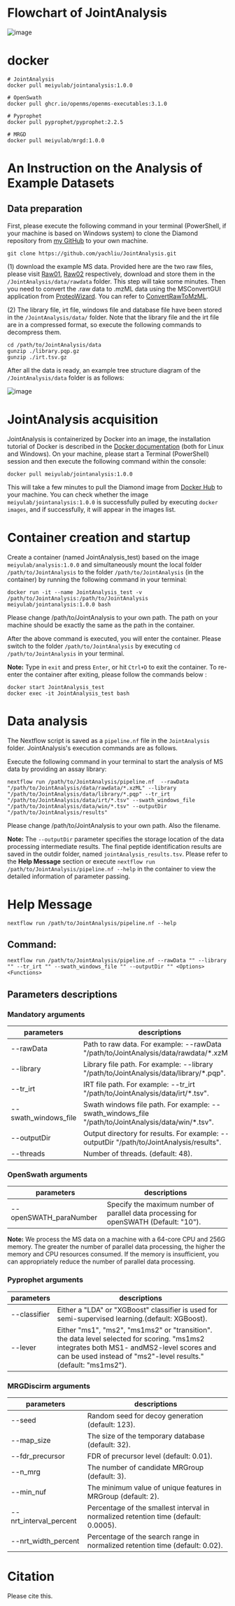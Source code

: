 # Flowchart of JointAnalysis
![image](https://github.com/yachliu/JointAnalysis/blob/master/images/workflow.png)

# docker
```shell
# JointAnalysis
docker pull meiyulab/jointanalysis:1.0.0

# OpenSwath
docker pull ghcr.io/openms/openms-executables:3.1.0

# Pyprophet
docker pull pyprophet/pyprophet:2.2.5

# MRGD
docker pull meiyulab/mrgd:1.0.0
```
# An Instruction on the Analysis of Example Datasets
## Data preparation
First, please execute the following command in your terminal (PowerShell, if your machine is based on Windows system) to clone the Diamond repository from [my GitHub](https://github.com/yachliu/JointAnalysis) to your own machine. 
```shell
git clone https://github.com/yachliu/JointAnalysis.git
```
(1) download the example MS data. Provided here are the two raw files, please visit [Raw01](https://ftp.pride.ebi.ac.uk/pride/data/archive/2019/01/PXD011691/BGS_D_D180420_S416-newPrep-DIA-D-S1-1_MHRM_R01_T0.raw), [Raw02](https://ftp.pride.ebi.ac.uk/pride/data/archive/2019/01/PXD011691/BGS_D_D180420_S416-newPrep-DIA-E-S1-2_MHRM_R01_T0.raw) respectively, download and store them in the `/JointAnalysis/data/rawdata` folder. This step will take some minutes.
    Then you need to convert the .raw data  to .mzML data using the MSConvertGUI application from [ProteoWizard](https://proteowizard.sourceforge.io/download.html). You can refer to [ConvertRawToMzML](https://fragpipe.nesvilab.org/docs/tutorial_convert.html#convert-thermo-dia-raw-files-with-overlappingstaggered-windows).

(2) The library file, irt file, windows file and database file have been stored in the `/JointAnalysis/data/` folder. Note that the library file and the irt file are in a compressed format, so execute the following commands to decompress them.
```shell
cd /path/to/JointAnalysis/data
gunzip ./library.pqp.gz
gunzip ./irt.tsv.gz
```
After all the data is ready, an example tree structure diagram of the `/JointAnalysis/data` folder is as follows:

![image](https://github.com/xmuyulab/Diamond/blob/master/images/data-folder-struction.png)
# JointAnalysis acquisition
JointAnalysis is containerized by Docker into an image, the installation tutorial of Docker is described in the [Docker documentation](https://docs.docker.com/engine) (both for Linux and Windows). On your machine, please start a Terminal (PowerShell) session and then execute the following command within the console:
```shell
docker pull meiyulab/jointanalysis:1.0.0
```
This will take a few minutes to pull the Diamond image from [Docker Hub](https://hub.docker.com/r/zeroli/diamond/) to your machine. You can check whether the image `meiyulab/jointanalysis:1.0.0` is successfully pulled by executing `docker images`, and if successfully, it will appear in the images list.  

# Container creation and startup
Create a container (named JointAnalysis_test) based on the image `meiyulab/analysis:1.0.0` and simultaneously mount the local folder `/path/to/JointAnalysis` to the folder `/path/to/JointAnalysis` (in the container) by running the following command in your terminal:
```shell
docker run -it --name JointAnalysis_test -v /path/to/JointAnalysis:/path/to/JointAnalysis meiyulab/jointanalysis:1.0.0 bash
```
Please change /path/to/JointAnalysis to your own path. The path on your machine should be exactly the same as the path in the container.

After the above command is executed, you will enter the container. Please switch to the folder `/path/to/JointAnalysis` by executing `cd /path/to/JointAnalysis` in your terminal.

**Note:** Type in `exit` and press `Enter`, or hit `Ctrl+D` to exit the container. To re-enter the container after exiting, please follow the commands below :
```shell
docker start JointAnalysis_test
docker exec -it JointAnalysis_test bash
```
# Data analysis
The Nextflow script is saved as a `pipeline.nf` file in the `JointAnalysis` folder. JointAnalysis's execution commands are as follows.

Execute the following command in your terminal to start the analysis of MS data by providing an assay library:
```shell
nextflow run /path/to/JointAnalysis/pipeline.nf  --rawData "/path/to/JointAnalysis/data/rawdata/*.xzML" --library "/path/to/JointAnalysis/data/library/*.pqp" --tr_irt "/path/to/JointAnalysis/data/irt/*.tsv" --swath_windows_file "/path/to/JointAnalysis/data/win/*.tsv" --outputDir "/path/to/JointAnalysis/results"
```
Please change /path/to/JointAnalysis to your own path. Also the filename.

**Note:**  The `--outputDir` parameter specifies the storage location of the data processing intermediate results. The final peptide identification results are saved in the outdir folder, named `jointAnalysis_results.tsv`. Please refer to the **Help Message** section or execute `nextflow run /path/to/JointAnalysis/pipeline.nf --help` in the container to view the detailed information of parameter passing.

# Help Message
```shell
nextflow run /path/to/JointAnalysis/pipeline.nf --help
```
## Command: 
```
nextflow run /path/to/JointAnalysis/pipeline.nf --rawData "" --library "" --tr_irt "" --swath_windows_file "" --outputDir "" <Options> <Functions>
```
## Parameters descriptions

### Mandatory arguments
|parameters|descriptions|
|---|---|
|--rawData|Path to raw data. For example: --rawData "/path/to/JointAnalysis/data/rawdata/*.xzML".|
|--library|Library file path. For example: --library "/path/to/JointAnalysis/data/library/*.pqp".|
|--tr_irt|IRT file path. For example: --tr_irt "/path/to/JointAnalysis/data/irt/*.tsv".|
|--swath_windows_file|Swath windows file path. For example: --swath_windows_file "/path/to/JointAnalysis/data/win/*.tsv".|
|--outputDir|Output directory for results. For example: --outputDir "/path/to/JointAnalysis/results".|
|--threads|Number of threads. (default: 48).|

### OpenSwath arguments
|parameters|descriptions|
|---|---|
|--openSWATH_paraNumber|Specify the maximum number of parallel data processing for openSWATH (Default: "10").|

**Note:** We process the MS data on a machine with a 64-core CPU and 256G memory. The greater the number of parallel data processing, the higher the memory and CPU resources consumed. If the memory is insufficient, you can appropriately reduce the number of parallel data processing.

### Pyprophet arguments
|parameters|descriptions|
|---|---|
|--classifier|Either a "LDA" or "XGBoost" classifier is used for semi-supervised learning.(default: XGBoost).|
|--lever|Either "ms1", "ms2", "ms1ms2" or "transition". the data level selected for scoring. "ms1ms2 integrates both MS1- andMS2-level scores and can be used instead of "ms2"-level results." (default: "ms1ms2").|

### MRGDiscirm arguments
|parameters|descriptions|
|---|---|
|--seed|Random seed for decoy generation (default: 123).|
|--map_size|The size of the temporary database (default: 32).|
|--fdr_precursor|FDR of precursor level (default: 0.01).|
|--n_mrg|The number of candidate MRGroup (default: 3).|
|--min_nuf|The minimum value of unique features in MRGroup (default: 2).| 
|--nrt_interval_percent|Percentage of the smallest interval in normalized retention time (default: 0.0005).| 
|--nrt_width_percent|Percentage of the search range in normalized retention time (default: 0.02).| 

# Citation
Please cite this.


